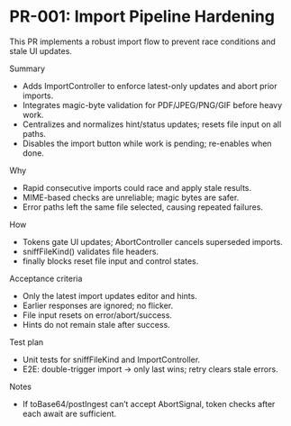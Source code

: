 # PR-001: Import Pipeline Hardening

This PR implements a robust import flow to prevent race conditions and stale UI updates.

Summary
- Adds ImportController to enforce latest-only updates and abort prior imports.
- Integrates magic-byte validation for PDF/JPEG/PNG/GIF before heavy work.
- Centralizes and normalizes hint/status updates; resets file input on all paths.
- Disables the import button while work is pending; re-enables when done.

Why
- Rapid consecutive imports could race and apply stale results.
- MIME-based checks are unreliable; magic bytes are safer.
- Error paths left the same file selected, causing repeated failures.

How
- Tokens gate UI updates; AbortController cancels superseded imports.
- sniffFileKind() validates file headers.
- finally blocks reset file input and control states.

Acceptance criteria
- Only the latest import updates editor and hints.
- Earlier responses are ignored; no flicker.
- File input resets on error/abort/success.
- Hints do not remain stale after success.

Test plan
- Unit tests for sniffFileKind and ImportController.
- E2E: double-trigger import → only last wins; retry clears stale errors.

Notes
- If toBase64/postIngest can’t accept AbortSignal, token checks after each await are sufficient.